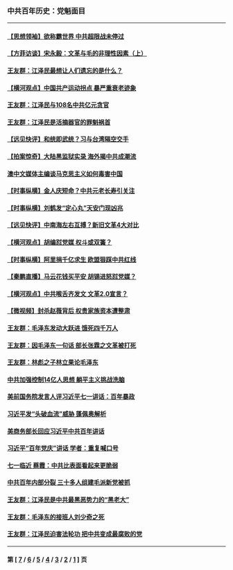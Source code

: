 ### 中共百年历史：党魁面目
---
#### [【思想领袖】欲称霸世界 中共超限战未停过](../../pages/nf1176107/n13745142.md?07070430) 
#### [【方菲访谈】宋永毅：文革与毛的非理性因素（上）](../../pages/nf1176107/n13469956.md?07070430) 
#### [王友群：江泽民最想让人们遗忘的是什么？](../../pages/nf1176107/n13408949.md?07070430) 
#### [【横河观点】中国共产运动拐点 暴严重衰老迹象](../../pages/nf1176107/n13388333.md?07070430) 
#### [王友群：江泽民与108名中共亿元贪官](../../pages/nf1176107/n13352358.md?07070430) 
#### [王友群：江泽民是活摘器官的罪魁祸首](../../pages/nf1176107/n13336903.md?07070430) 
#### [【远见快评】和统即武统？习与台湾隔空交手](../../pages/nf1176107/n13297739.md?07070430) 
#### [【拍案惊奇】大陆黑监狱实录 海外揭中共成潮流](../../pages/nf1176107/n13288853.md?07070430) 
#### [澳中文媒体主编谈马克思主义如何毒害中国](../../pages/nf1176107/n13257387.md?07070430) 
#### [【时事纵横】金人庆短命？中共元老长寿引关注](../../pages/nf1176107/n13217934.md?07070430) 
#### [【时事纵横】刘鹤发“定心丸”天安门现凶兆](../../pages/nf1176107/n13215416.md?07070430) 
#### [【远见快评】中南海左右互搏？新旧文革4大对比](../../pages/nf1176107/n13214745.md?07070430) 
#### [【横河观点】胡编怼党媒 权斗或双簧？](../../pages/nf1176107/n13210864.md?07070430) 
#### [【时事纵横】阿里捐千亿求生 欧盟狠踩中共红线](../../pages/nf1176107/n13206431.md?07070430) 
#### [【秦鹏直播】马云花钱买平安 胡锡进怒怼党媒？](../../pages/nf1176107/n13206392.md?07070430) 
#### [【横河观点】中共喉舌齐发文 文革2.0宣言？](../../pages/nf1176107/n13201248.md?07070430) 
#### [【微视频】封杀赵薇背后 权贵家族资本遭整肃](../../pages/nf1176107/n13197798.md?07070430) 
#### [王友群：毛泽东发动大跃进 饿死四千万人](../../pages/nf1176107/n13177158.md?07070430) 
#### [王友群：因毛泽东一句话 部长张霖之文革被打死](../../pages/nf1176107/n13161711.md?07070430) 
#### [王友群：林彪之子林立果论毛泽东](../../pages/nf1176107/n13128622.md?07070430) 
#### [中共加强控制14亿人思想 躺平主义挑战洗脑](../../pages/nf1176107/n13094299.md?07070430) 
#### [美前国务院发言人评习近平七一讲话：百年暴政](../../pages/nf1176107/n13066986.md?07070430) 
#### [习近平发“头破血流”威胁 蓬佩奥解析](../../pages/nf1176107/n13063604.md?07070430) 
#### [美商务部长回应习近平中共百年讲话](../../pages/nf1176107/n13062903.md?07070430) 
#### [习近平“百年党庆”讲话 学者：重复喊口号](../../pages/nf1176107/n13061411.md?07070430) 
#### [七一临近 蔡霞：中共比表面看起来更脆弱](../../pages/nf1176107/n13056418.md?07070430) 
#### [中共百年内部分裂 三十多人组建毛派新党被抓](../../pages/nf1176107/n13044023.md?07070430) 
#### [王友群：江泽民是中共最黑恶势力的“黑老大”](../../pages/nf1176107/n13022180.md?07070430) 
#### [王友群：毛泽东的接班人刘少奇之死](../../pages/nf1176107/n12991772.md?07070430) 
#### [王友群：江泽民迫害法轮功 把中共变成最腐败的党](../../pages/nf1176107/n12947347.md?07070430) 

---
#### 第 [ [7](./7.md?07070430) / [6](./6.md?07070430) / [5](./5.md?07070430) / [4](./4.md?07070430) / [3](./3.md?07070430) / [2](./2.md?07070430) / [1](./1.md?07070430) ] 页
